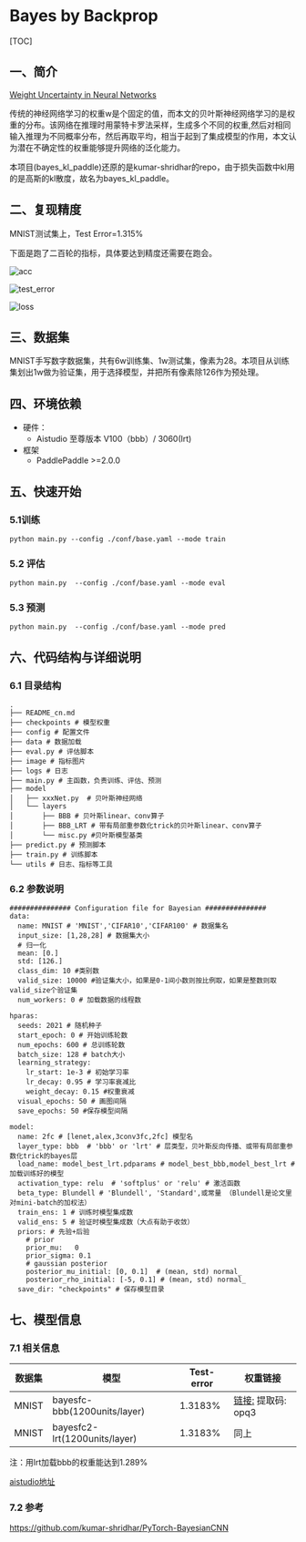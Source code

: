 # Bayes by Backprop    

[TOC]

## 一、简介

[Weight Uncertainty in Neural Networks](https://arxiv.org/pdf/1505.05424.pdf)

  传统的神经网络学习的权重w是个固定的值，而本文的贝叶斯神经网络学习的是权重的分布。该网络在推理时用蒙特卡罗法采样，生成多个不同的权重,然后对相同输入推理为不同概率分布，然后再取平均，相当于起到了集成模型的作用，本文认为潜在不确定性的权重能够提升网络的泛化能力。

   本项目(bayes_kl_paddle)还原的是kumar-shridhar的repo，由于损失函数中kl用的是高斯的kl散度，故名为bayes_kl_paddle。

## 二、复现精度

 MNIST测试集上，Test Error=1.315%

下面是跑了二百轮的指标，具体要达到精度还需要在跑会。

![acc](./image/acc.png)

![test_error](./image/error.png)

![loss](./image/loss.png)

## 三、数据集

MNIST手写数字数据集，共有6w训练集、1w测试集，像素为28。本项目从训练集划出1w做为验证集，用于选择模型，并把所有像素除126作为预处理。

## 四、环境依赖

- 硬件：
  - Aistudio 至尊版本 V100（bbb）/ 3060(lrt)
- 框架
  - PaddlePaddle >=2.0.0

## 五、快速开始

### 5.1训练

```
python main.py --config ./conf/base.yaml --mode train
```

### 5.2 评估

```
python main.py  --config ./conf/base.yaml --mode eval
```

### 5.3 预测

```
python main.py  --config ./conf/base.yaml --mode pred
```

## 六、代码结构与详细说明

### 6.1 目录结构

```
.
├── README_cn.md
├── checkpoints # 模型权重
├── config # 配置文件
├── data # 数据加载
├── eval.py # 评估脚本
├── image # 指标图片
├── logs # 日志
├── main.py # 主函数，负责训练、评估、预测
├── model
│   ├── xxxNet.py  # 贝叶斯神经网络
│   └── layers
│       ├── BBB # 贝叶斯linear、conv算子
│       ├── BBB_LRT # 带有局部重参数化trick的贝叶斯linear、conv算子
│       └── misc.py #贝叶斯模型基类
├── predict.py # 预测脚本
├── train.py # 训练脚本
└── utils # 日志、指标等工具

```

### 6.2 参数说明

```
############### Configuration file for Bayesian ###############
data:
  name: MNIST # 'MNIST','CIFAR10','CIFAR100' # 数据集名
  input_size: [1,28,28] # 数据集大小
  # 归一化
  mean: [0.]
  std: [126.]
  class_dim: 10 #类别数
  valid_size: 10000 #验证集大小，如果是0-1间小数则按比例取，如果是整数则取valid_size个验证集
  num_workers: 0 # 加载数据的线程数

hparas:
  seeds: 2021 # 随机种子
  start_epoch: 0 # 开始训练轮数
  num_epochs: 600 # 总训练轮数
  batch_size: 128 # batch大小
  learning_strategy:
    lr_start: 1e-3 # 初始学习率        
    lr_decay: 0.95 # 学习率衰减比
    weight_decay: 0.15 #权重衰减
  visual_epochs: 50 # 画图间隔
  save_epochs: 50 #保存模型间隔

model:
  name: 2fc # [lenet,alex,3conv3fc,2fc] 模型名
  layer_type: bbb  # 'bbb' or 'lrt' # 层类型，贝叶斯反向传播、或带有局部重参数化trick的bayes层
  load_name: model_best_lrt.pdparams # model_best_bbb,model_best_lrt #加载训练好的模型
  activation_type: relu  # 'softplus' or 'relu' # 激活函数
  beta_type: Blundell # 'Blundell', 'Standard',或常量 （Blundell是论文里对mini-batch的加权法）
  train_ens: 1 # 训练时模型集成数
  valid_ens: 5 # 验证时模型集成数（大点有助于收敛）
  priors: # 先验+后验
    # prior
    prior_mu:   0
    prior_sigma: 0.1
    # gaussian posterior
    posterior_mu_initial: [0, 0.1]  # (mean, std) normal_
    posterior_rho_initial: [-5, 0.1] # (mean, std) normal_
  save_dir: "checkpoints" # 保存模型目录
```

## 七、模型信息

### 7.1 相关信息

| 数据集 | 模型                          | Test-error | 权重链接                                                     |
| ------ | ----------------------------- | ---------- | ------------------------------------------------------------ |
| MNIST  | bayesfc-bbb(1200units/layer)  | 1.3183%    | [链接:](https://pan.baidu.com/s/1z_SIme8HOhrxqctBbJ-S1w)  提取码: opq3 |
| MNIST  | bayesfc2-lrt(1200units/layer) | 1.3183%    | 同上                                                         |

注：用lrt加载bbb的权重能达到1.289%

[aistudio地址](https://aistudio.baidu.com/aistudio/projectdetail/2291689?shared=1)

### 7.2 参考

https://github.com/kumar-shridhar/PyTorch-BayesianCNN
